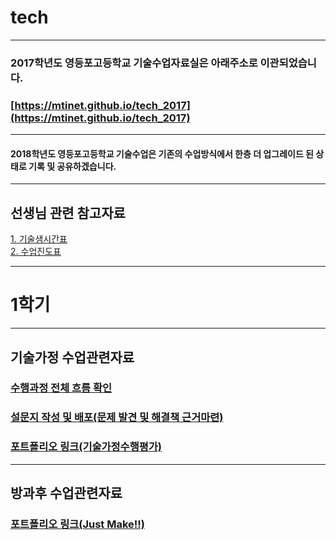 # tech

---
### 2017학년도 영등포고등학교 기술수업자료실은 아래주소로 이관되었습니다.
### [https://mtinet.github.io/tech_2017](https://mtinet.github.io/tech_2017)
---

#### 2018학년도 영등포고등학교 기술수업은 기존의 수업방식에서 한층 더 업그레이드 된 상태로 기록 및 공유하겠습니다.

---
## 선생님 관련 참고자료  
[1. 기술샘시간표](https://docs.google.com/presentation/d/1cZBqFEM6TFwYWozuRCxk6w1wVA_qyewKyz1brHTgCTk/edit?usp=sharing)  
[2. 수업진도표](https://docs.google.com/spreadsheets/d/1Y4UdMS10-5NANqBnaJ6zahdKoBv2QZJrjM1S3dW5M2c/edit?usp=sharing)  

---
# 1학기  
---
## 기술가정 수업관련자료  
### [수행과정 전체 흐름 확인](https://1drv.ms/x/s!AuczxMq8lCmfrwP9RUObAANyusyG)  
### [설문지 작성 및 배포(문제 발견 및 해결책 근거마련)](https://goo.gl/spgS83)  
### [포트폴리오 링크(기술가정수행평가)](https://goo.gl/t265cf)  

---
## 방과후 수업관련자료  
### [포트폴리오 링크(Just Make!!)](https://goo.gl/K7QqCF)  

